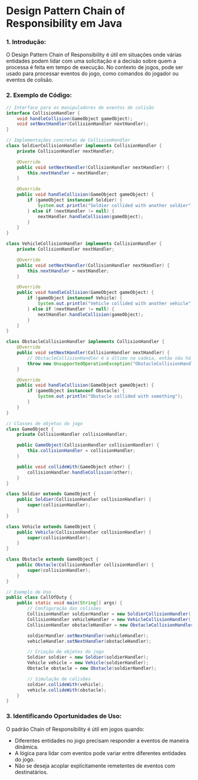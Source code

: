# Design Pattern Chain of Responsibility em Java
### 1. Introdução:
O Design Pattern Chain of Responsibility é útil em situações onde várias entidades podem lidar com uma solicitação e a decisão sobre quem a processa é feita em tempo de execução. No contexto de jogos, pode ser usado para processar eventos do jogo, como comandos do jogador ou eventos de colisão.

### 2. Exemplo de Código:

```java
// Interface para os manipuladores de eventos de colisão
interface CollisionHandler {
    void handleCollision(GameObject gameObject);
    void setNextHandler(CollisionHandler nextHandler);
}

// Implementações concretas de CollisionHandler
class SoldierCollisionHandler implements CollisionHandler {
    private CollisionHandler nextHandler;

    @Override
    public void setNextHandler(CollisionHandler nextHandler) {
        this.nextHandler = nextHandler;
    }

    @Override
    public void handleCollision(GameObject gameObject) {
        if (gameObject instanceof Soldier) {
            System.out.println("Soldier collided with another soldier");
        } else if (nextHandler != null) {
            nextHandler.handleCollision(gameObject);
        }
    }
}

class VehicleCollisionHandler implements CollisionHandler {
    private CollisionHandler nextHandler;

    @Override
    public void setNextHandler(CollisionHandler nextHandler) {
        this.nextHandler = nextHandler;
    }

    @Override
    public void handleCollision(GameObject gameObject) {
        if (gameObject instanceof Vehicle) {
            System.out.println("Vehicle collided with another vehicle");
        } else if (nextHandler != null) {
            nextHandler.handleCollision(gameObject);
        }
    }
}

class ObstacleCollisionHandler implements CollisionHandler {
    @Override
    public void setNextHandler(CollisionHandler nextHandler) {
        // ObstacleCollisionHandler é o último na cadeia, então não há próximo manipulador
        throw new UnsupportedOperationException("ObstacleCollisionHandler não pode ter um próximo manipulador");
    }

    @Override
    public void handleCollision(GameObject gameObject) {
        if (gameObject instanceof Obstacle) {
            System.out.println("Obstacle collided with something");
        }
    }
}

// Classes de objetos do jogo
class GameObject {
    private CollisionHandler collisionHandler;

    public GameObject(CollisionHandler collisionHandler) {
        this.collisionHandler = collisionHandler;
    }

    public void collideWith(GameObject other) {
        collisionHandler.handleCollision(other);
    }
}

class Soldier extends GameObject {
    public Soldier(CollisionHandler collisionHandler) {
        super(collisionHandler);
    }
}

class Vehicle extends GameObject {
    public Vehicle(CollisionHandler collisionHandler) {
        super(collisionHandler);
    }
}

class Obstacle extends GameObject {
    public Obstacle(CollisionHandler collisionHandler) {
        super(collisionHandler);
    }
}

// Exemplo de Uso
public class CallOfDuty {
    public static void main(String[] args) {
        // Configuração das colisões
        CollisionHandler soldierHandler = new SoldierCollisionHandler();
        CollisionHandler vehicleHandler = new VehicleCollisionHandler();
        CollisionHandler obstacleHandler = new ObstacleCollisionHandler();

        soldierHandler.setNextHandler(vehicleHandler);
        vehicleHandler.setNextHandler(obstacleHandler);

        // Criação de objetos do jogo
        Soldier soldier = new Soldier(soldierHandler);
        Vehicle vehicle = new Vehicle(soldierHandler);
        Obstacle obstacle = new Obstacle(soldierHandler);

        // Simulação de colisões
        soldier.collideWith(vehicle);
        vehicle.collideWith(obstacle);
    }
}


```

### 3. Identificando Oportunidades de Uso:
O padrão Chain of Responsibility é útil em jogos quando:

* Diferentes entidades no jogo precisam responder a eventos de maneira dinâmica.
* A lógica para lidar com eventos pode variar entre diferentes entidades do jogo.
* Não se deseja acoplar explicitamente remetentes de eventos com destinatários.
